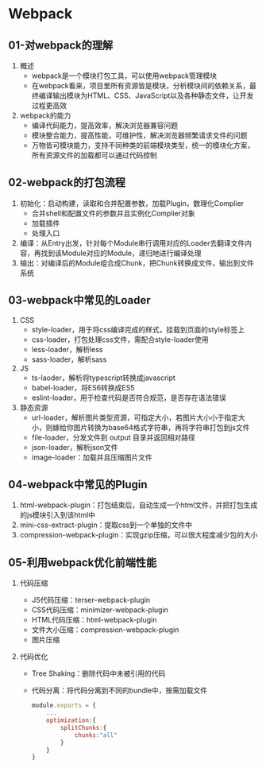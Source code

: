 # Webpack

## 01-对webpack的理解

1. 概述
   - webpack是一个模块打包工具，可以使用webpack管理模块
   - 在webpack看来，项目里所有资源皆是模块，分析模块间的依赖关系，最终编译输出模块为HTML、CSS、JavaScript以及各种静态文件，让开发过程更高效
2. webpack的能力
   - 编译代码能力，提高效率，解决浏览器兼容问题
   - 模块整合能力，提高性能，可维护性，解决浏览器频繁请求文件的问题
   - 万物皆可模块能力，支持不同种类的前端模块类型，统一的模块化方案，所有资源文件的加载都可以通过代码控制

## 02-webpack的打包流程

1. 初始化：启动构建，读取和合并配置参数，加载Plugin，数理化Complier
   - 合并shell和配置文件的参数并且实例化Complier对象
   - 加载插件
   - 处理入口
2. 编译：从Entry出发，针对每个Module串行调用对应的Loader去翻译文件内容，再找到该Module对应的Module，递归地进行编译处理
3. 输出：对编译后的Module组合成Chunk，把Chunk转换成文件，输出到文件系统

## 03-webpack中常见的Loader

1. CSS
   - style-loader，用于将css编译完成的样式，挂载到页面的style标签上
   - css-loader，打包处理css文件，需配合style-loader使用
   - less-loader，解析less
   - sass-loader，解析sass
2. JS
   - ts-laoder，解析将typescript转换成javascript
   - babel-loader，将ES6转换成ES5
   - eslint-loader，用于检查代码是否符合规范，是否存在语法错误
3. 静态资源
   - url-loader，解析图片类型资源，可指定大小，若图片大小小于指定大小，则嫁给你图片转换为base64格式字符串，再将字符串打包到js文件
   - file-loader，分发文件到 output 目录并返回相对路径
   - json-loader，解析json文件
   - image-loader：加载并且压缩图片文件

## 04-webpack中常见的Plugin

1. html-webpack-plugin：打包结束后，自动生成一个html文件，并把打包生成的js模块引入到该html中
2. mini-css-extract-plugin：提取css到一个单独的文件中
3. compression-webpack-plugin：实现gzip压缩，可以很大程度减少包的大小

## 05-利用webpack优化前端性能

1. 代码压缩

   - JS代码压缩：terser-webpack-plugin
   - CSS代码压缩：minimizer-webpack-plugin
   - HTML代码压缩：html-webpack-plugin
   - 文件大小压缩：compression-webpack-plugin
   - 图片压缩

2. 代码优化

   - Tree Shaking：删除代码中未被引用的代码

   - 代码分离：将代码分离到不同的bundle中，按需加载文件

     ```js
     module.exports = {
         ...
         optimization:{
             splitChunks:{
                 chunks:"all"
             }
         }
     }
     ```

     

